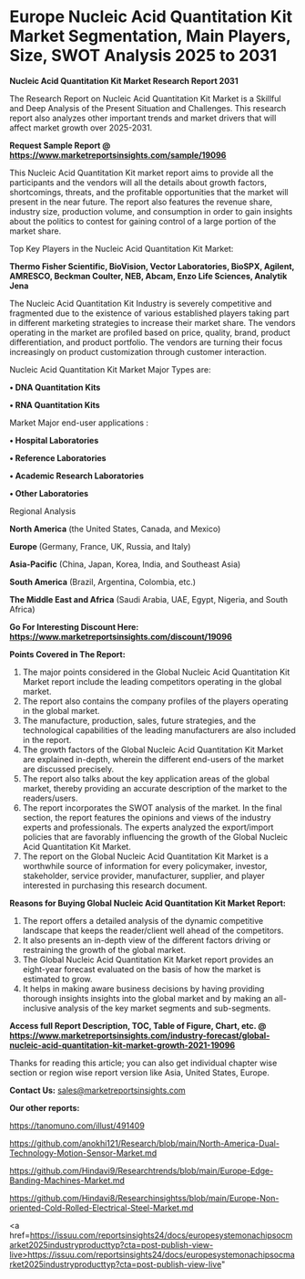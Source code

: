 # Europe Nucleic Acid Quantitation Kit Market Segmentation, Main Players, Size, SWOT Analysis 2025 to 2031

<strong>Nucleic Acid Quantitation Kit Market Research Report 2031</strong>

The Research Report on Nucleic Acid Quantitation Kit Market is a Skillful and Deep Analysis of the Present Situation and Challenges. This research report also analyzes other important trends and market drivers that will affect market growth over 2025-2031.

<strong>Request Sample Report @ <a href=https://www.marketreportsinsights.com/sample/19096>https://www.marketreportsinsights.com/sample/19096</a></strong>

This Nucleic Acid Quantitation Kit market report aims to provide all the participants and the vendors will all the details about growth factors, shortcomings, threats, and the profitable opportunities that the market will present in the near future. The report also features the revenue share, industry size, production volume, and consumption in order to gain insights about the politics to contest for gaining control of a large portion of the market share.

Top Key Players in the Nucleic Acid Quantitation Kit Market:

<strong>Thermo Fisher Scientific, BioVision, Vector Laboratories, BioSPX, Agilent, AMRESCO, Beckman Coulter, NEB, Abcam, Enzo Life Sciences, Analytik Jena</strong>

The Nucleic Acid Quantitation Kit Industry is severely competitive and fragmented due to the existence of various established players taking part in different marketing strategies to increase their market share. The vendors operating in the market are profiled based on price, quality, brand, product differentiation, and product portfolio. The vendors are turning their focus increasingly on product customization through customer interaction.

Nucleic Acid Quantitation Kit Market Major Types are:

<strong>• DNA Quantitation Kits

• RNA Quantitation Kits</strong>

Market Major end-user applications :

<strong>• Hospital Laboratories

• Reference Laboratories

• Academic Research Laboratories

• Other Laboratories</strong>

Regional Analysis

</u><strong><b>North America</b></strong> (the United States, Canada, and Mexico)

<strong><b>Europe </b></strong>(Germany, France, UK, Russia, and Italy)

<strong><b>Asia-Pacific</b></strong> (China, Japan, Korea, India, and Southeast Asia)

<strong><b>South America</b></strong> (Brazil, Argentina, Colombia, etc.)

<strong><b>The Middle East and Africa</b></strong> (Saudi Arabia, UAE, Egypt, Nigeria, and South Africa)

<strong>Go For Interesting Discount Here: <a href=https://www.marketreportsinsights.com/discount/19096>https://www.marketreportsinsights.com/discount/19096</a></strong>

<strong>Points Covered in The Report:</strong>
<ol>
  <li>The major points considered in the Global Nucleic Acid Quantitation Kit Market report include the leading competitors operating in the global market.</li>
  <li>The report also contains the company profiles of the players operating in the global market.</li>
  <li>The manufacture, production, sales, future strategies, and the technological capabilities of the leading manufacturers are also included in the report.</li>
  <li>The growth factors of the Global Nucleic Acid Quantitation Kit Market are explained in-depth, wherein the different end-users of the market are discussed precisely.</li>
  <li>The report also talks about the key application areas of the global market, thereby providing an accurate description of the market to the readers/users.</li>
  <li>The report incorporates the SWOT analysis of the market. In the final section, the report features the opinions and views of the industry experts and professionals. The experts analyzed the export/import policies that are favorably influencing the growth of the Global Nucleic Acid Quantitation Kit Market.</li>
  <li>The report on the Global Nucleic Acid Quantitation Kit Market is a worthwhile source of information for every policymaker, investor, stakeholder, service provider, manufacturer, supplier, and player interested in purchasing this research document.</li>
</ol>
<strong>Reasons for Buying Global Nucleic Acid Quantitation Kit Market Report:</strong>

<ol>
  <li>The report offers a detailed analysis of the dynamic competitive landscape that keeps the reader/client well ahead of the competitors.</li>
  <li>It also presents an in-depth view of the different factors driving or restraining the growth of the global market.</li>
  <li>The Global Nucleic Acid Quantitation Kit Market report provides an eight-year forecast evaluated on the basis of how the market is estimated to grow.</li>
  <li>It helps in making aware business decisions by having providing thorough insights insights into the global market and by making an all-inclusive analysis of the key market segments and sub-segments.</li>
</ol>
<strong>Access full Report Description, TOC, Table of Figure, Chart, etc. @ <a href=https://www.marketreportsinsights.com/industry-forecast/global-nucleic-acid-quantitation-kit-market-growth-2021-19096>https://www.marketreportsinsights.com/industry-forecast/global-nucleic-acid-quantitation-kit-market-growth-2021-19096</a></strong>


Thanks for reading this article; you can also get individual chapter wise section or region wise report version like Asia, United States, Europe.

<strong>Contact Us:</strong>
sales@marketreportsinsights.com

<strong>Our other reports:</strong>

<a href=https://tanomuno.com/illust/491409>https://tanomuno.com/illust/491409</a>

<a href=https://github.com/anokhi121/Research/blob/main/North-America-Dual-Technology-Motion-Sensor-Market.md>https://github.com/anokhi121/Research/blob/main/North-America-Dual-Technology-Motion-Sensor-Market.md</a>

<a href=https://github.com/Hindavi9/Researchtrends/blob/main/Europe-Edge-Banding-Machines-Market.md>https://github.com/Hindavi9/Researchtrends/blob/main/Europe-Edge-Banding-Machines-Market.md</a>

<a href=https://github.com/Hindavi8/Researchinsightss/blob/main/Europe-Non-oriented-Cold-Rolled-Electrical-Steel-Market.md>https://github.com/Hindavi8/Researchinsightss/blob/main/Europe-Non-oriented-Cold-Rolled-Electrical-Steel-Market.md</a>

<a href=https://issuu.com/reportsinsights24/docs/europesystemonachipsocmarket2025industryproducttyp?cta=post-publish-view-live>https://issuu.com/reportsinsights24/docs/europesystemonachipsocmarket2025industryproducttyp?cta=post-publish-view-live</a>"
